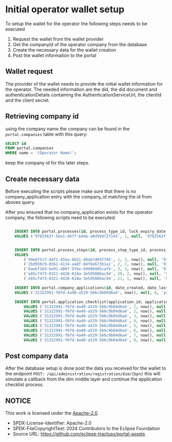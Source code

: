 # Initial operator wallet setup

To setup the wallet for the operator the following steps needs to be executed

1. Request the wallet from the wallet provider
2. Get the companyId of the operator company from the database
3. Create the necessary data for the wallet creation
4. Post the wallet information to the portal

## Wallet request

The provider of the wallet needs to provide the initial wallet information for the operator. The needed information are the did, the did document and authenticationDetails containing the AuthenticationServiceUrl, the clientId and the client secret.

## Retrieving company id

using the company name the company can be found in the `portal.companies` table with this query:

```sql
SELECT id
FROM portal.companies
WHERE name = '(Operator Name)';
```

keep the company id for the later steps.

## Create necessary data

Before executing the scripts please make sure that there is no company_application entry with the company_id matching the id from aboves query.

After you ensured that no company_application exists for the operator company, the following scripts need to be executed:

```sql

    INSERT INTO portal.processes(id, process_type_id, lock_expiry_date, version)
    VALUES ('9782562f-5ba1-467f-b4da-a8d50d727145', 1, null, '9782562f-5ba1-467f-b4da-a8d50d727145');


    INSERT INTO portal.process_steps(id, process_step_type_id, process_step_status_id, date_created, date_last_changed, process_id, message)
    VALUES
        ('d9e8f517-d4f2-45ba-8b51-40a67d69f705', 1, 2, now(), null, '9782562f-5ba1-467f-b4da-a8d50d727145', null),
        ('2bd950c9-8561-4134-aa8f-04f6e673b1a1', 2, 2, now(), null, '9782562f-5ba1-467f-b4da-a8d50d727145', null),
        ('6aebf164-be91-486f-97be-699969d5cafb', 3, 3, now(), null, '9782562f-5ba1-467f-b4da-a8d50d727145', null),
        ('e85cf473-0321-4428-818a-3e595086ac94', 20, 2, now(), null, '9782562f-5ba1-467f-b4da-a8d50d727145', null),
        ('e85cf473-0321-4428-818a-3e595086ac94', 21, 1, now(), null, '9782562f-5ba1-467f-b4da-a8d50d727145', null);

    INSERT INTO portal.company_applications(id, date_created, date_last_changed, application_status_id, company_id, last_editor_id, checklist_process_id, company_application_type_id, onboarding_service_provider_id)
    VALUES ('31322991-f6fd-4a40-a529-566c9b04d6a4', now(), null, 8, 'your company id', null, '9782562f-5ba1-467f-b4da-a8d50d727145', 1, null);

    INSERT INTO portal.application_checklist(application_id, application_checklist_entry_type_id, date_created, date_last_changed, application_checklist_entry_status_id, comment)
        VALUES ('31322991-f6fd-4a40-a529-566c9b04d6a4', 1, now(), null, 3, null),
        VALUES ('31322991-f6fd-4a40-a529-566c9b04d6a4', 2, now(), null, 3, null),
        VALUES ('31322991-f6fd-4a40-a529-566c9b04d6a4', 3, now(), null, 2, null),
        VALUES ('31322991-f6fd-4a40-a529-566c9b04d6a4', 4, now(), null, 1, null),
        VALUES ('31322991-f6fd-4a40-a529-566c9b04d6a4', 5, now(), null, 1, null),
        VALUES ('31322991-f6fd-4a40-a529-566c9b04d6a4', 6, now(), null, 1, null),
        VALUES ('31322991-f6fd-4a40-a529-566c9b04d6a4', 7, now(), null, 1, null),
        VALUES ('31322991-f6fd-4a40-a529-566c9b04d6a4', 8, now(), null, 1, null);

```

## Post company data

After the database setup is done post the data you received for the wallet to the endpoint `POST: /api/administration/registration/dim/{bpn}` this will simulate a callback from the dim middle layer and continue the application checklist process.

## NOTICE

This work is licensed under the [Apache-2.0](https://www.apache.org/licenses/LICENSE-2.0).

- SPDX-License-Identifier: Apache-2.0
- SPDX-FileCopyrightText: 2024 Contributors to the Eclipse Foundation
- Source URL: https://github.com/eclipse-tractusx/portal-assets
